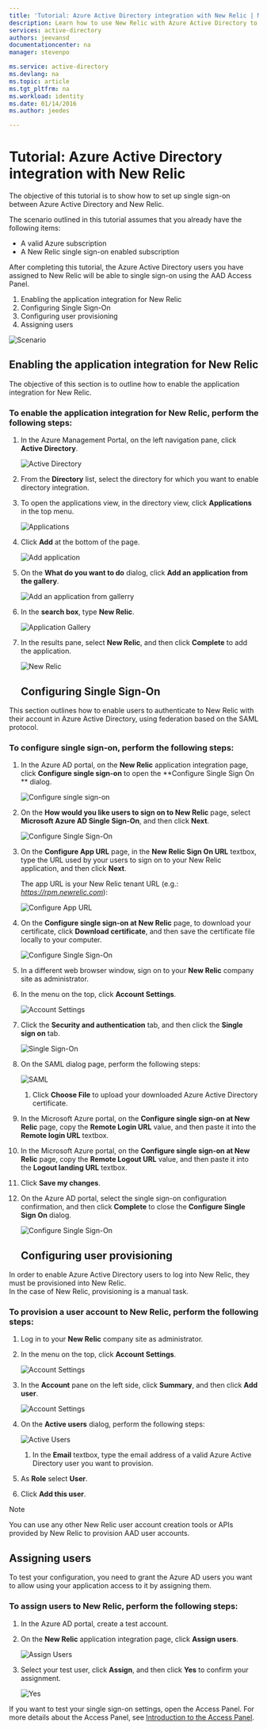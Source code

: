```yaml
---
title: 'Tutorial: Azure Active Directory integration with New Relic | Microsoft Azure'
description: Learn how to use New Relic with Azure Active Directory to enable single sign-on, automated provisioning, and more!
services: active-directory
authors: jeevansd
documentationcenter: na
manager: stevenpo

ms.service: active-directory
ms.devlang: na
ms.topic: article
ms.tgt_pltfrm: na
ms.workload: identity
ms.date: 01/14/2016
ms.author: jeedes

---
```

# Tutorial: Azure Active Directory integration with New Relic
The objective of this tutorial is to show how to set up single sign-on between Azure Active Directory and New Relic.

The scenario outlined in this tutorial assumes that you already have the following items:

* A valid Azure subscription
* A New Relic single sign-on enabled subscription

After completing this tutorial, the Azure Active Directory users you have assigned to New Relic will be able to single sign-on using the AAD Access Panel.

1. Enabling the application integration for New Relic
2. Configuring Single Sign-On
3. Configuring user provisioning
4. Assigning users

![Scenario](./media/active-directory-saas-new-relic-tutorial/IC797030.png "Scenario")

## Enabling the application integration for New Relic
The objective of this section is to outline how to enable the application integration for New Relic.

### To enable the application integration for New Relic, perform the following steps:
1. In the Azure Management Portal, on the left navigation pane, click **Active Directory**.

   ![Active Directory](./media/active-directory-saas-new-relic-tutorial/IC700993.png "Active Directory")

2. From the **Directory** list, select the directory for which you want to enable directory integration.

3. To open the applications view, in the directory view, click **Applications** in the top menu.

   ![Applications](./media/active-directory-saas-new-relic-tutorial/IC700994.png "Applications")

4. Click **Add** at the bottom of the page.

   ![Add application](./media/active-directory-saas-new-relic-tutorial/IC749321.png "Add application")

5. On the **What do you want to do** dialog, click **Add an application from the gallery**.

   ![Add an application from gallerry](./media/active-directory-saas-new-relic-tutorial/IC749322.png "Add an application from gallerry")

6. In the **search box**, type **New Relic**.

   ![Application Gallery](./media/active-directory-saas-new-relic-tutorial/IC797031.png "Application Gallery")

7. In the results pane, select **New Relic**, and then click **Complete** to add the application.

   ![New Relic](./media/active-directory-saas-new-relic-tutorial/IC797032.png "New Relic")

   ## Configuring Single Sign-On

This section outlines how to enable users to authenticate to New Relic with their account in Azure Active Directory, using federation based on the SAML protocol.

### To configure single sign-on, perform the following steps:
1. In the Azure AD portal, on the **New Relic** application integration page, click **Configure single sign-on** to open the **Configure Single Sign On ** dialog.

   ![Configure single sign-on](./media/active-directory-saas-new-relic-tutorial/IC769534.png "Configure single sign-on")

2. On the **How would you like users to sign on to New Relic** page, select **Microsoft Azure AD Single Sign-On**, and then click **Next**.

   ![Configure Single Sign-On](./media/active-directory-saas-new-relic-tutorial/IC797033.png "Configure Single Sign-On")

3. On the **Configure App URL** page, in the **New Relic Sign On URL** textbox, type the URL used by your users to sign on to your New Relic application, and then click **Next**. 

   The app URL is your New Relic tenant URL (e.g.: *https://rpm.newrelic.com*):

   ![Configure App URL](./media/active-directory-saas-new-relic-tutorial/IC797034.png "Configure App URL")

4. On the **Configure single sign-on at New Relic** page, to download your certificate, click **Download certificate**, and then save the certificate file locally to your computer.

   ![Configure Single Sign-On](./media/active-directory-saas-new-relic-tutorial/IC797035.png "Configure Single Sign-On")

5. In a different web browser window, sign on to your **New Relic** company site as administrator.

6. In the menu on the top, click **Account Settings**.

   ![Account Settings](./media/active-directory-saas-new-relic-tutorial/IC797036.png "Account Settings")

7. Click the **Security and authentication** tab, and then click the **Single sign on** tab.

   ![Single Sign-On](./media/active-directory-saas-new-relic-tutorial/IC797037.png "Single Sign-On")

8. On the SAML dialog page, perform the following steps:

   ![SAML](./media/active-directory-saas-new-relic-tutorial/IC797038.png "SAML")

   1. Click **Choose File** to upload your downloaded Azure Active Directory certificate.
2. In the Microsoft Azure portal, on the **Configure single sign-on at New Relic** page, copy the **Remote Login URL** value, and then paste it into the **Remote login URL** textbox.
3. In the Microsoft Azure portal, on the **Configure single sign-on at New Relic** page, copy the **Remote Logout URL** value, and then paste it into the **Logout landing URL** textbox.
4. Click **Save my changes**.

9. On the Azure AD portal, select the single sign-on configuration confirmation, and then click **Complete** to close the **Configure Single Sign On** dialog.

   ![Configure Single Sign-On](./media/active-directory-saas-new-relic-tutorial/IC797039.png "Configure Single Sign-On")

   ## Configuring user provisioning

In order to enable Azure Active Directory users to log into New Relic, they must be provisioned into New Relic.  
In the case of New Relic, provisioning is a manual task.

### To provision a user account to New Relic, perform the following steps:
1. Log in to your **New Relic** company site as administrator.

2. In the menu on the top, click **Account Settings**.

   ![Account Settings](./media/active-directory-saas-new-relic-tutorial/IC797040.png "Account Settings")

3. In the **Account** pane on the left side, click **Summary**, and then click **Add user**.

   ![Account Settings](./media/active-directory-saas-new-relic-tutorial/IC797041.png "Account Settings")

4. On the **Active users** dialog, perform the following steps:

   ![Active Users](./media/active-directory-saas-new-relic-tutorial/IC797042.png "Active Users")

   1. In the **Email** textbox, type the email address of a valid Azure Active Directory user you want to provision.
2. As **Role** select **User**.
3. Click **Add this user**.


> [!NOTE]
> You can use any other New Relic user account creation tools or APIs provided by New Relic to provision AAD user accounts.
> 
> 
## Assigning users
To test your configuration, you need to grant the Azure AD users you want to allow using your application access to it by assigning them.

### To assign users to New Relic, perform the following steps:
1. In the Azure AD portal, create a test account.

2. On the **New Relic** application integration page, click **Assign users**.

   ![Assign Users](./media/active-directory-saas-new-relic-tutorial/IC797043.png "Assign Users")

3. Select your test user, click **Assign**, and then click **Yes** to confirm your assignment.

   ![Yes](./media/active-directory-saas-new-relic-tutorial/IC767830.png "Yes")


If you want to test your single sign-on settings, open the Access Panel. For more details about the Access Panel, see [Introduction to the Access Panel](active-directory-saas-access-panel-introduction.md).

